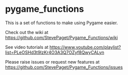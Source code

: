 # pygame_functions

This is a set of functions to make using Pygame easier.

Check out the wiki at https://github.com/StevePaget/Pygame_Functions/wiki

See video tutorials at https://www.youtube.com/playlist?list=PLeOSHd3t9lzKr4O3A3Q7OZyf8QwyCALyn

Please raise issues or request new features at https://github.com/StevePaget/Pygame_Functions/issues

